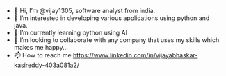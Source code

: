 - 👋 Hi, I’m @vijay1305, software analyst from india. 
- 👀 I’m interested in developing various applications using python and java.
- 🌱 I’m currently learning python using AI
- 💞️ I’m looking to collaborate with any company that uses my skills which makes me happy...
- 📫 How to reach me https://www.linkedin.com/in/vijayabhaskar-kasireddy-403a081a2/

<!---
vijay1305/vijay1305 is a ✨ special ✨ repository because its `README.md` (this file) appears on your GitHub profile.
You can click the Preview link to take a look at your changes.
--->
